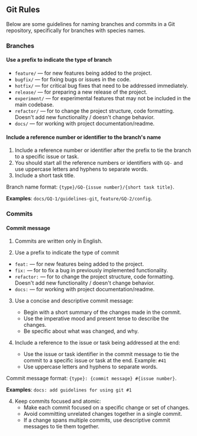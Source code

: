 ## Git Rules

Below are some guidelines for naming branches and commits in a Git repository, specifically for branches with species names.

### Branches

#### Use a prefix to indicate the type of branch

- `feature/` — for new features being added to the project.
- `bugfix/` — for fixing bugs or issues in the code.
- `hotfix/` — for critical bug fixes that need to be addressed immediately.
- `release/` — for preparing a new release of the project.
- `experiment/` — for experimental features that may not be included in the main codebase.
- `refactor/` — for to change the project structure, code formatting. Doesn't add new functionality / doesn't change behavior.
- `docs/` — for working with project documentation/readme.

#### Include a reference number or identifier to the branch's name

1. Include a reference number or identifier after the prefix to tie the branch to a specific issue or task.
2. You should start all the reference numbers or identifiers with `GQ-` and use uppercase letters and hyphens to separate words.
3. Include a short task title.

Branch name format: `{type}/GQ-{issue number}/{short task title}`.

**Examples**: `docs/GQ-1/guidelines-git`, `feature/GQ-2/config`.

### Commits

#### Commit message

1. Commits are written only in English.

2. Use a prefix to indicate the type of commit

- `feat:` — for new features being added to the project.
- `fix:` — for to fix a bug in previously implemented functionality.
- `refactor:` — for to change the project structure, code formatting. Doesn't add new functionality / doesn't change behavior.
- `docs:` — for working with project documentation/readme.

3. Use a concise and descriptive commit message:
    - Begin with a short summary of the changes made in the commit.
    - Use the imperative mood and present tense to describe the changes.
    - Be specific about what was changed, and why.

4. Include a reference to the issue or task being addressed at the end:
    - Use the issue or task identifier in the commit message to tie the commit to a specific issue or task at the end. Example: `#41`
    - Use uppercase letters and hyphens to separate words.

Commit message format: `{type}: {commit message} #{issue number}`.

**Examples**: `docs: add guidelines for using git #1`

4. Keep commits focused and atomic:
    - Make each commit focused on a specific change or set of changes.
    - Avoid committing unrelated changes together in a single commit.
    - If a change spans multiple commits, use descriptive commit messages to tie them together.
